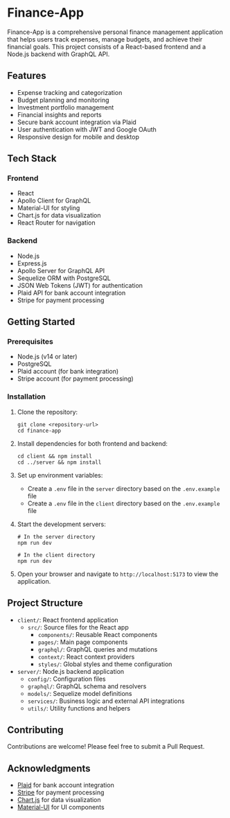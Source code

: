 ﻿# Finance-App

Finance-App is a comprehensive personal finance management application that helps users track expenses, manage budgets, and achieve their financial goals. This project consists of a React-based frontend and a Node.js backend with GraphQL API.

## Features

- Expense tracking and categorization
- Budget planning and monitoring
- Investment portfolio management
- Financial insights and reports
- Secure bank account integration via Plaid
- User authentication with JWT and Google OAuth
- Responsive design for mobile and desktop

## Tech Stack

### Frontend
- React
- Apollo Client for GraphQL
- Material-UI for styling
- Chart.js for data visualization
- React Router for navigation

### Backend
- Node.js
- Express.js
- Apollo Server for GraphQL API
- Sequelize ORM with PostgreSQL
- JSON Web Tokens (JWT) for authentication
- Plaid API for bank account integration
- Stripe for payment processing

## Getting Started

### Prerequisites
- Node.js (v14 or later)
- PostgreSQL
- Plaid account (for bank integration)
- Stripe account (for payment processing)

### Installation

1. Clone the repository:
   ```
   git clone <repository-url>
   cd finance-app
   ```

2. Install dependencies for both frontend and backend:
   ```
   cd client && npm install
   cd ../server && npm install
   ```

3. Set up environment variables:
   - Create a `.env` file in the `server` directory based on the `.env.example` file
   - Create a `.env` file in the `client` directory based on the `.env.example` file

4. Start the development servers:
   ```
   # In the server directory
   npm run dev

   # In the client directory
   npm run dev
   ```

5. Open your browser and navigate to `http://localhost:5173` to view the application.

## Project Structure

- `client/`: React frontend application
  - `src/`: Source files for the React app
    - `components/`: Reusable React components
    - `pages/`: Main page components
    - `graphql/`: GraphQL queries and mutations
    - `context/`: React context providers
    - `styles/`: Global styles and theme configuration
- `server/`: Node.js backend application
  - `config/`: Configuration files
  - `graphql/`: GraphQL schema and resolvers
  - `models/`: Sequelize model definitions
  - `services/`: Business logic and external API integrations
  - `utils/`: Utility functions and helpers

## Contributing

Contributions are welcome! Please feel free to submit a Pull Request.

## Acknowledgments

- [Plaid](https://plaid.com/) for bank account integration
- [Stripe](https://stripe.com/) for payment processing
- [Chart.js](https://www.chartjs.org/) for data visualization
- [Material-UI](https://material-ui.com/) for UI components
